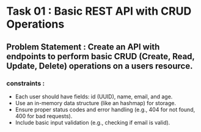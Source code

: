 # Task 01 : Basic REST API with CRUD Operations
## Problem Statement : Create an API with endpoints to perform basic CRUD (Create, Read, Update, Delete) operations on a users resource.
### constraints : 
- Each user should have fields: id (UUID), name, email, and age.
- Use an in-memory data structure (like an hashmap) for storage.
- Ensure proper status codes and error handling (e.g., 404 for not found, 400 for bad requests).
- Include basic input validation (e.g., checking if email is valid).

